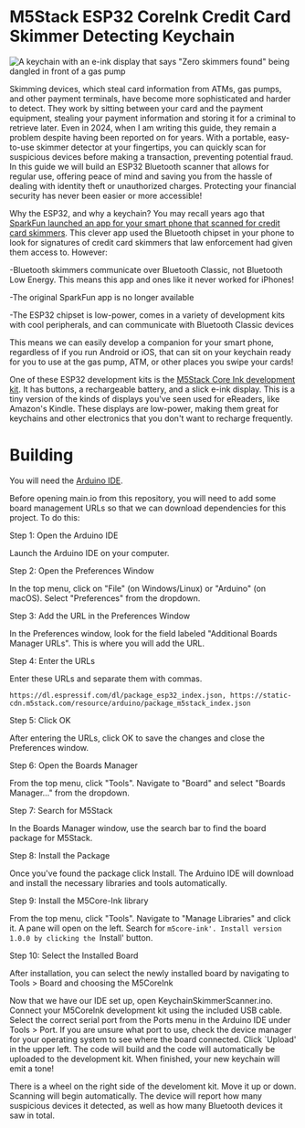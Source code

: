 # M5Stack ESP32 CoreInk Credit Card Skimmer Detecting Keychain

![A keychain with an e-ink display that says "Zero skimmers found" being dangled in front of a gas pump](images/device.JPG)

Skimming devices, which steal card information from ATMs, gas pumps, and other payment terminals, have become more sophisticated and harder to detect. They work by sitting between your card and the payment equipment, stealing your payment information and storing it for a criminal to retrieve later. Even in 2024, when I am writing this guide, they remain a problem despite having been reported on for years. With a portable, easy-to-use skimmer detector at your fingertips, you can quickly scan for suspicious devices before making a transaction, preventing potential fraud. In this guide we will build an ESP32 Bluetooth scanner that allows for regular use, offering peace of mind and saving you from the hassle of dealing with identity theft or unauthorized charges. Protecting your financial security has never been easier or more accessible!

Why the ESP32, and why a keychain? You may recall years ago that [SparkFun launched an app for your smart phone that scanned for credit card skimmers](https://learn.sparkfun.com/tutorials/gas-pump-skimmers/all). This clever app used the Bluetooth chipset in your phone to look for signatures of credit card skimmers that law enforcement had given them access to. However:

-Bluetooth skimmers communicate over Bluetooth Classic, not Bluetooth Low Energy. This means this app and ones like it never worked for iPhones!

-The original SparkFun app is no longer available

-The ESP32 chipset is low-power, comes in a variety of development kits with cool peripherals, and can communicate with Bluetooth Classic devices

This means we can easily develop a companion for your smart phone, regardless of if you run Android or iOS, that can sit on your keychain ready for you to use at the gas pump, ATM, or other places you swipe your cards!

One of these ESP32 development kits is the [M5Stack Core Ink development kit](https://shop.m5stack.com/products/m5stack-esp32-core-ink-development-kit1-54-elnk-display). It has buttons, a rechargeable battery, and a slick e-ink display. This is a tiny version of the kinds of displays you've seen used for eReaders, like Amazon's Kindle. These displays are low-power, making them great for keychains and other electronics that you don't want to recharge frequently.

# Building

You will need the [Arduino IDE](https://www.arduino.cc/en/software).

Before opening main.io from this repository, you will need to add some board management URLs so that we can download dependencies for this project. To do this:

Step 1: Open the Arduino IDE

Launch the Arduino IDE on your computer.

Step 2: Open the Preferences Window

In the top menu, click on "File" (on Windows/Linux) or "Arduino" (on macOS). Select "Preferences" from the dropdown.

Step 3: Add the URL in the Preferences Window

In the Preferences window, look for the field labeled "Additional Boards Manager URLs". This is where you will add the URL.

Step 4: Enter the URLs

Enter these URLs and separate them with commas.

```
https://dl.espressif.com/dl/package_esp32_index.json, https://static-cdn.m5stack.com/resource/arduino/package_m5stack_index.json
```

Step 5: Click OK

After entering the URLs, click OK to save the changes and close the Preferences window.

Step 6: Open the Boards Manager

From the top menu, click "Tools".
    Navigate to "Board" and select "Boards Manager..." from the dropdown.

Step 7: Search for M5Stack

In the Boards Manager window, use the search bar to find the board package for M5Stack.

Step 8: Install the Package

Once you've found the package click Install.
The Arduino IDE will download and install the necessary libraries and tools automatically.

Step 9: Install the M5Core-Ink library

From the top menu, click "Tools".
    Navigate to "Manage Libraries" and click it.
    A pane will open on the left. Search for `m5core-ink'. Install version 1.0.0 by clicking the `Install' button.

Step 10: Select the Installed Board

After installation, you can select the newly installed board by navigating to Tools > Board and choosing the M5CoreInk


Now that we have our IDE set up, open KeychainSkimmerScanner.ino. Connect your M5CoreInk development kit using the included USB cable. Select the correct serial port from the Ports menu in the Arduino IDE under Tools > Port. If you are unsure what port to use, check the device manager for your operating system to see where the board connected. Click `Upload' in the upper left. The code will build and the code will automatically be uploaded to the development kit. When finished, your new keychain will emit a tone!

There is a wheel on the right side of the develoment kit. Move it up or down. Scanning will begin automatically. The device will report how many suspicious devices it detected, as well as how many Bluetooth devices it saw in total.
